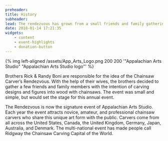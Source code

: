 ```yaml
---
preheader: 
title: History
subheader: 
lead: The rendezvous has grown from a small friends and family gathering to become an event that has gained worldwide acclaim
date: 2018-01-14 17:21:35
widgets:
    - content
    - event-highlights
    - donation-button
---
```


{% img left-aligned /assets/App_Arts_Logo.png 200 200 '"Appalachian Arts Studio" "Appalachian Arts Studio logo"' %}

Brothers Rick & Randy Boni are responsible for the idea of the Chainsaw Carver’s Rendezvous. With the help of their wives, the brothers decided to gather a few friends and family members with the intention of carving designs and figures into wood with chainsaws. The event was small and simple, but would set the stage for this annual event.

The Rendezvous is now the signature event of Appalachian Arts Studio. Each year the event attracts novice, amateur, and professional chainsaw carvers who share this unique art form with the public. Carvers come from all across the United States, Canada, the United Kingdom, Germany, Japan, Australia, and Denmark. The multi-national event has made people call Ridgway the Chainsaw Carving Capital of the World.

 <!-- ## Annual Featured Carvers

 ### 2018 - Joe Rego

{% raw %}

<a class="uk-button uk-button-default" href="#bio-2018" uk-toggle>Read Joe's Story</a>

<div id="bio-2018" class="uk-modal-full" uk-modal>
    <div class="uk-modal-dialog">
        <div class="uk-grid-collapse uk-child-width-1-2@s uk-flex-middle" uk-grid>
            <div class="uk-background-cover" style="background-image: url('/assets/history/2018-rego-joe.jpg');" uk-height-viewport></div>
            <div class="uk-modal-body uk-padding-large">
                <div class="uk-modal-header uk-padding-remove-left">
                    <h2 class="uk-modal-title">Joe Rego</h2>
                </div>
                <div class="uk-padding uk-overflow-auto uk-height-large">
                    <blockquote>
                        <p>“Chainsaw carving is the revved-up, sawdust-spitting segment of the art world, a place where the scent of pine and motor oil are as vital as the sculptor's hands and eyes in creating gorgeous works of art.”</p>
                        <footer>
                        <cite>Rob Simbeck</cite>
                        </footer>
                    </blockquote>
                    <p>That being said one particular artist come to mind. His art speaks for him and his fans adore him.</p>
                    <p>People would stand in line at the Rendezvous to purchase one of Joe Rego’s creations.  Although health reasons have kept Joe from participating in this year’s Rendezvous, it won’t stop us from celebrating his contributions, not just to Chainsaw Carving but to the entire Art World.</p>
                    <p>Joe claims it all started when a friend showed up to his house and handed him a chainsaw. He made a totem pole… and then sold it! That was 19 years ago.</p>
                    <p>However, Joe says his biggest inspiration is GOD. He believes he was given a gift to create and if there is one thing he is certain of, it is that he is supposed to make things.</p>
                    <p>He can't remember a time when he didn't make something. “As a child I made countless go carts and rafts and guns and wooden boats. I remember being about 10 years old and decided to make toys for poor kids. The toys I made came out awful and I cried. I still remember that.”</p>
                    <p>Today, he’s much more turned on by creativity than talent.  Some fellow carvers who have inspired him are Angie Polglaze from Australia, Bruce “Thor” Thorsteinson from Washington State and Barre Pinske from Vermont.</p>
                    <p>As he looks around, he sees all of these great artists, but, he doesn’t consider himself “great.”  He’s always surprised at any of the attention that he’s gotten over the years. </p>
                    <p>“I think if anything it’s that I create from within. I sometimes look back at pictures of the body of my work and I can say that it represents the playful spirit that I have. I think that may show and maybe that’s why people enjoy my stuff.”</p>
                    <p>Such a kind and humble man. We applaud your work as we proudly wear this t-shirt at the 2018 Chainsaw Carvers Rendezvous.</p>
                </div>
                <div class="uk-modal-footer uk-text-right">
                    <button class="uk-button uk-button-default uk-modal-close" type="button">Close</button>
                </div>
            </div>
        </div>
    </div>
</div>

{% endraw %} -->